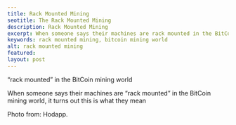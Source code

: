 ```yaml
---
title: Rack Mounted Mining
seotitle: The Rack Mounted Mining
description: Rack Mounted Mining
excerpt: When someone says their machines are rack mounted in the BitCoin mining world.
keywords: rack mounted mining, bitcoin mining world
alt: rack mounted mining
featured: 
layout: post
---
```


<p>“rack mounted” in the BitCoin mining world<p>

<p>When someone says their machines are “rack mounted” in the BitCoin mining world, it turns out this is what they mean<p>

<p>Photo from: Hodapp.<p>


